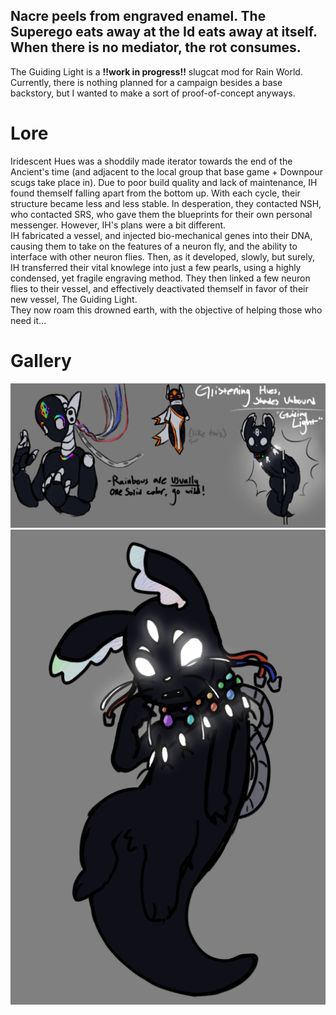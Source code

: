 ## Nacre peels from engraved enamel. The Superego eats away at the Id eats away at itself. When there is no mediator, the rot consumes.

The Guiding Light is a **!!work in progress!!** slugcat mod for Rain World. Currently, there is nothing planned for a campaign besides a base backstory, but I wanted to make a sort of proof-of-concept anyways.

# Lore
Iridescent Hues was a shoddily made iterator towards the end of the Ancient's time (and adjacent to the local group that base game + Downpour scugs take place in). Due to poor build quality and lack of maintenance, IH found themself falling apart from the bottom up. With each cycle, their structure became less and less stable. In desperation, they contacted NSH, who contacted SRS, who gave them the blueprints for their own personal messenger. However, IH's plans were a bit different. </br> IH fabricated a vessel, and injected bio-mechanical genes into their DNA, causing them to take on the features of a neuron fly, and the ability to interface with other neuron flies. Then, as it developed, slowly, but surely, IH transferred their vital knowlege into just a few pearls, using a highly condensed, yet fragile engraving method. They then linked a few neuron flies to their vessel, and effectively deactivated themself in favor of their new vessel, The Guiding Light. </br> They now roam this drowned earth, with the objective of helping those who need it...

# Gallery
![First design, including iterator design.](gallery/design1.png)
![Second design.](gallery/design2.png)
